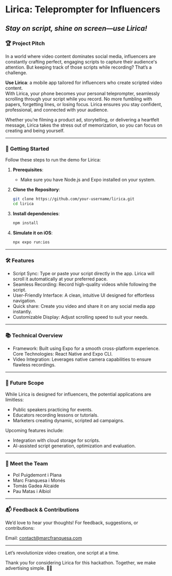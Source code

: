 # Lirica: Teleprompter for Influencers

## _Stay on script, shine on screen—use Lirica!_

### 🏆 **Project Pitch**

In a world where video content dominates social media, influencers are constantly crafting perfect, engaging scripts to capture their audience's attention. But keeping track of those scripts while recording? That’s a challenge.

**Use Lirica**: a mobile app tailored for influencers who create scripted video content.  
With Lirica, your phone becomes your personal teleprompter, seamlessly scrolling through your script while you record. No more fumbling with papers, forgetting lines, or losing focus. Lirica ensures you stay confident, professional, and connected with your audience.

Whether you’re filming a product ad, storytelling, or delivering a heartfelt message, Lirica takes the stress out of memorization, so you can focus on creating and being yourself.

---

### 🚀 **Getting Started**

Follow these steps to run the demo for Lirica:

1. **Prerequisites**:

    - Make sure you have Node.js and Expo installed on your system.

2. **Clone the Repository**:

    ```bash
    git clone https://github.com/your-username/lirica.git
    cd lirica
    ```

3. **Install dependencies**:

    ```bash
    npm install
    ```

4. **Simulate it on iOS**:
    ```bash
    npx expo run:ios
    ```

---

### 🛠️ Features

- Script Sync: Type or paste your script directly in the app. Lirica will scroll it automatically at your preferred pace.
- Seamless Recording: Record high-quality videos while following the script.
- User-Friendly Interface: A clean, intuitive UI designed for effortless navigation.
- Quick share: Create you video and share it on any social media app instantly.
- Customizable Display: Adjust scrolling speed to suit your needs.

---

### 📚 Technical Overview

- Framework: Built using Expo for a smooth cross-platform experience.
  Core Technologies: React Native and Expo CLI.
- Video Integration: Leverages native camera capabilities to ensure flawless recordings.

---

### 🎯 Future Scope

While Lirica is designed for influencers, the potential applications are limitless:

- Public speakers practicing for events.
- Educators recording lessons or tutorials.
- Marketers creating dynamic, scripted ad campaigns.

Upcoming features include:

- Integration with cloud storage for scripts.
- AI-assisted script generation, optimization and evaluation.

---

### 👥 Meet the Team

- Pol Puigdemont i Plana
- Marc Franquesa i Monés
- Tomás Gadea Alcaide
- Pau Matas i Albiol

---

### 📬 Feedback & Contributions

We’d love to hear your thoughts! For feedback, suggestions, or contributions:

Email: [contact@marcfranquesa.com](mailto:contact@marcfranquesa.com)

---

Let’s revolutionize video creation, one script at a time.

Thank you for considering Lirica for this hackathon. Together, we make advertising simple. 🎥✨

